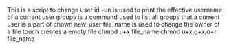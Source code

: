 This is a script to change user
id -un is used to print the effective username of a current user
 groups is a command used to list all groups that a current user is a part of
chown new_user file_name is used to change the owner of a file
touch creates a emoty file
chmod u+x file_name
chmod u+x,g+x,o+r file_name
